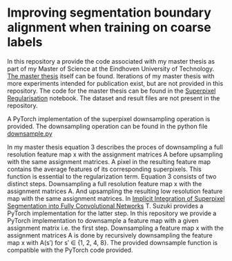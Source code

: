 # Improving segmentation boundary alignment when training on coarse labels

In this repository a provide the code associated with my master thesis as part of my Master of Science at the Eindhoven University of Technology. [The master thesis](Master_thesis.pdf) itself can be found. Iterations of my master thesis with more experiments intended for publication exist, but are not provided in this repository. The code for the master thesis can be found in the [Superpixel Regularisation](Superpixel_Regularization.ipynb) notebook. The dataset and result files are not present in the repository. 

A PyTorch implementation of the superpixel downsampling operation is provided. The downsampling operation can be found in the python file [downsample.py](downsample.py)

In my master thesis equation 3 describes the proces of downsampling a full resolution feature map x with the assignment matrices A before upsampling with the same assignment matrices. A pixel in the resulting feature map contains the average features of its corresponding superpixels. This function is essential to the regularization term. Equation 3 consists of two distinct steps. Downsampling a full resolution feature map x with the assignment matrices A. And upsampling the resulting low resolution feature map with the same assignment matrices. In [Implicit Integration of Superpixel Segmentation into Fully Convolutional Networks](https://arxiv.org/pdf/2103.03435) T. Suzuki provides a PyTorch implementation for the latter step. In this repository we provide a PyTorch implementation to downsample a feature map with a given assignment matrix i.e. the first step. Downsampling a feature map x with the assignment matrices A is done by recursively downsampling the feature map x with A(s′) for s′ ∈ {1, 2, 4, 8}. The provided downsample function is compatible with the PyTorch code provided.

